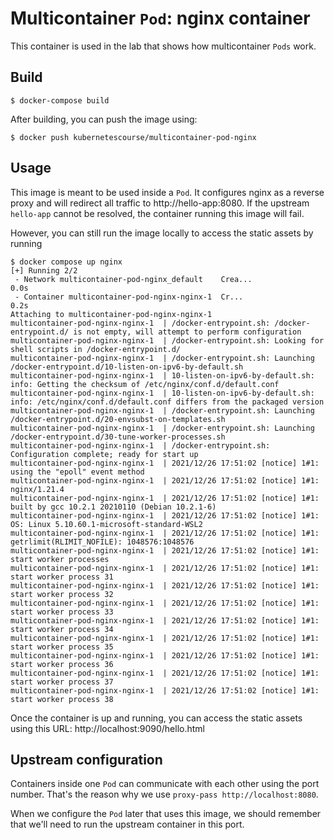 # Multicontainer `Pod`: nginx container

This container is used in the lab that shows how multicontainer `Pods` work.

## Build

```shell
$ docker-compose build
```

After building, you can push the image using:

```shell
$ docker push kubernetescourse/multicontainer-pod-nginx
```

## Usage

This image is meant to be used inside a `Pod`. It configures nginx as a reverse proxy
and will redirect all traffic to http://hello-app:8080. If the upstream `hello-app`
cannot be resolved, the container running this image will fail.

However, you can still run the image locally to access the static assets by running

```shell
$ docker compose up nginx
[+] Running 2/2
 - Network multicontainer-pod-nginx_default    Crea...                                            0.0s 
 - Container multicontainer-pod-nginx-nginx-1  Cr...                                              0.2s 
Attaching to multicontainer-pod-nginx-nginx-1
multicontainer-pod-nginx-nginx-1  | /docker-entrypoint.sh: /docker-entrypoint.d/ is not empty, will attempt to perform configuration
multicontainer-pod-nginx-nginx-1  | /docker-entrypoint.sh: Looking for shell scripts in /docker-entrypoint.d/
multicontainer-pod-nginx-nginx-1  | /docker-entrypoint.sh: Launching /docker-entrypoint.d/10-listen-on-ipv6-by-default.sh
multicontainer-pod-nginx-nginx-1  | 10-listen-on-ipv6-by-default.sh: info: Getting the checksum of /etc/nginx/conf.d/default.conf
multicontainer-pod-nginx-nginx-1  | 10-listen-on-ipv6-by-default.sh: info: /etc/nginx/conf.d/default.conf differs from the packaged version
multicontainer-pod-nginx-nginx-1  | /docker-entrypoint.sh: Launching /docker-entrypoint.d/20-envsubst-on-templates.sh
multicontainer-pod-nginx-nginx-1  | /docker-entrypoint.sh: Launching /docker-entrypoint.d/30-tune-worker-processes.sh
multicontainer-pod-nginx-nginx-1  | /docker-entrypoint.sh: Configuration complete; ready for start up
multicontainer-pod-nginx-nginx-1  | 2021/12/26 17:51:02 [notice] 1#1: using the "epoll" event method   
multicontainer-pod-nginx-nginx-1  | 2021/12/26 17:51:02 [notice] 1#1: nginx/1.21.4
multicontainer-pod-nginx-nginx-1  | 2021/12/26 17:51:02 [notice] 1#1: built by gcc 10.2.1 20210110 (Debian 10.2.1-6)
multicontainer-pod-nginx-nginx-1  | 2021/12/26 17:51:02 [notice] 1#1: OS: Linux 5.10.60.1-microsoft-standard-WSL2
multicontainer-pod-nginx-nginx-1  | 2021/12/26 17:51:02 [notice] 1#1: getrlimit(RLIMIT_NOFILE): 1048576:1048576
multicontainer-pod-nginx-nginx-1  | 2021/12/26 17:51:02 [notice] 1#1: start worker processes
multicontainer-pod-nginx-nginx-1  | 2021/12/26 17:51:02 [notice] 1#1: start worker process 31
multicontainer-pod-nginx-nginx-1  | 2021/12/26 17:51:02 [notice] 1#1: start worker process 32
multicontainer-pod-nginx-nginx-1  | 2021/12/26 17:51:02 [notice] 1#1: start worker process 33
multicontainer-pod-nginx-nginx-1  | 2021/12/26 17:51:02 [notice] 1#1: start worker process 34
multicontainer-pod-nginx-nginx-1  | 2021/12/26 17:51:02 [notice] 1#1: start worker process 35
multicontainer-pod-nginx-nginx-1  | 2021/12/26 17:51:02 [notice] 1#1: start worker process 36
multicontainer-pod-nginx-nginx-1  | 2021/12/26 17:51:02 [notice] 1#1: start worker process 37
multicontainer-pod-nginx-nginx-1  | 2021/12/26 17:51:02 [notice] 1#1: start worker process 38
```

Once the container is up and running, you can access the static assets using this 
URL: http://localhost:9090/hello.html

## Upstream configuration

Containers inside one `Pod` can communicate with each other using the port number.
That's the reason why we use `proxy-pass http://localhost:8080`.

When we configure the `Pod` later that uses this image, we should remember that we'll
need to run the upstream container in this port.
